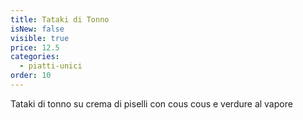 ```yaml
---
title: Tataki di Tonno
isNew: false
visible: true
price: 12.5
categories:
  - piatti-unici
order: 10
---
```


Tataki di tonno su crema di piselli con cous cous e verdure al vapore
